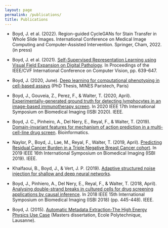 ```yaml
---
layout: page
permalink: /publications/
title: Publications
---
```


* Boyd, J. et al. (2022). Region-guided CycleGANs for Stain Transfer in Whole Slide Images. International Conference on Medical Image Computing and Computer-Assisted Intervention. Springer, Cham, 2022. (in press)

* Boyd, J. et al. (2021). [Self-Supervised Representation Learning using Visual Field Expansion on Digital Pathology](https://openaccess.thecvf.com/content/ICCV2021W/CDPath/papers/Boyd_Self-Supervised_Representation_Learning_Using_Visual_Field_Expansion_on_Digital_Pathology_ICCVW_2021_paper.pdf). In Proceedings of the IEEE/CVF International Conference on Computer Vision, pp. 639-647.

* Boyd, J. (2020, June). [Deep learning for computational phenotyping in cell-based assays](https://hal.archives-ouvertes.fr/tel-02928984v1) (PhD Thesis, MINES Paristech, Paris)

* Boyd, J., Gouveia, Z., Perez, F., & Walter, T. (2020, April). [Experimentally-generated ground truth for detecting lymphocytes in an image-based immunotherapy screen](https://ieeexplore.ieee.org/abstract/document/9098696). In 2020 IEEE 17th International Symposium on Biomedical Imaging (ISBI 2020). IEEE.

* Boyd, J. C., Pinheiro, A., Del Nery, E., Reyal, F., & Walter, T. (2019). [Domain-invariant features for mechanism of action prediction in a multi-cell-line drug screen](https://academic.oup.com/bioinformatics/advance-article/doi/10.1093/bioinformatics/btz774/5586889). Bioinformatics.

* Naylor, P., Boyd, J., Lae, M., Reyal, F., Walter, T. (2019, April). [Predicting Residual Cancer Burden in a Triple Negative Breast Cancer cohort](https://ieeexplore.ieee.org/abstract/document/8759205/). In 2019 IEEE 16th International Symposium on Biomedical Imaging (ISBI 2019). IEEE.

* Khalfaoui, B., Boyd, J., & Vert, J. P. (2019). [Adaptive structured noise injection for shallow and deep neural networks](https://hal-mines-paristech.archives-ouvertes.fr/hal-02025929).

* Boyd, J., Pinhiero, A., Del Nery, E., Reyal, F., & Walter, T. (2018, April). [Analysing double-strand breaks in cultured cells for drug screening applications by causal inference](https://ieeexplore.ieee.org/abstract/document/8363612). In 2018 IEEE 15th International Symposium on Biomedical Imaging (ISBI 2018) (pp. 445-448). IEEE.

* Boyd, J. (2015). [Automatic Metadata Extraction-The High Energy Physics Use Case](https://cds.cern.ch/record/2039361) (Masters dissertation, Ecole Polytechnique, Lausanne).
